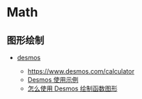 # Math

## 图形绘制

- [desmos](https://www.desmos.com/)

    - https://www.desmos.com/calculator
    - [Desmos 使用示例](https://zhuanlan.zhihu.com/p/116082261)
    - [怎么使用 Desmos 绘制函数图形](https://jingyan.baidu.com/article/3065b3b6a9f199becff8a41e.html)
